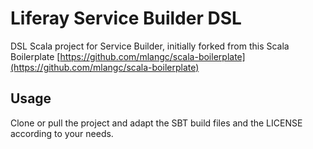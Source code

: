 # Liferay Service Builder DSL

DSL Scala project for Service Builder, initially forked from this Scala Boilerplate
[https://github.com/mlangc/scala-boilerplate](https://github.com/mlangc/scala-boilerplate)

## Usage

Clone or pull the project and adapt the SBT build files and the LICENSE according to your needs.